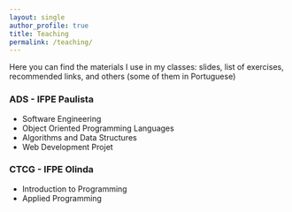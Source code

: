 ```yaml
---
layout: single
author_profile: true
title: Teaching
permalink: /teaching/
---
```


Here you can find the materials I use in my classes: slides, list of exercises, recommended links, and others (some of them in Portuguese)

### ADS - IFPE Paulista

- Software Engineering
- Object Oriented Programming Languages
- Algorithms and Data Structures
- Web Development Projet

### CTCG - IFPE Olinda

- Introduction to Programming
- Applied Programming
